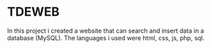 # TDEWEB
In this project i created a website that can search and insert data in a database (MySQL). The languages i used were html, css, js, php, sql.
